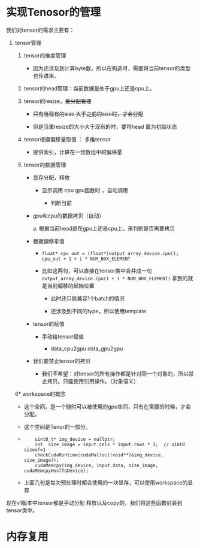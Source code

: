 # 实现Tenosor的管理

我们对tensor的需求主要有：

1. tensor管理
   
   1. tensor的维度管理
      
      * 因为还涉及到计算byte数，所以在构造时，需要将当前tensor的类型也传进来。
   
   2. tensor的head管理：当前数据是处于gpu上还是cpu上。
   
   3. tensor的resize，~~重分配管理~~
      
      * ~~只有当现有的size 大于之前的size时，才会分配~~
      
      * 但是当重resize的大小大于现有的时，要将head 置为初始状态
   
   4. tensor根据偏移量取值 ： 多维tensor
      
      - 提供索引，计算在一维数组中的偏移量
   
   5. tensor的数据管理
      
      - 显存分配，释放
        
        - 显示调用 cpu gpu函数时 ，自动调用
          
          - 判断当前
      
      - gpu和cpu的数据拷贝（自动）
        
         a. 根据当前head是在gpu上还是cpu上，来判断是否需要拷贝
      
      - 根据偏移拿值
        
        - ```
          float* cpu_out = (float*)output_array_device.cpu();
          cpu_out + 1 + i * NUM_BOX_ELEMENT
          ```
        
        - 比如这两句，可以直接在tensor类中合并成一句  `output_array_device.cpu(1 + i * NUM_BOX_ELEMENT)` 拿到的就是当前偏移的起始位置
          
          - 此时还只能兼容1个batch的情况
          
          - 还涉及到不同的type，所以使用template
      
      - tensor的赋值
        
        - 手动给tensor赋值
          
          - data_cpu2gpu  data_gpu2gpu
      * 我们要禁止tensor的拷贝
        
        * 我们不希望：对tensor的所有操作都是针对同一个对象的，所以禁止拷贝。只能使用引用操作。（对象语义）
   
   6* workspace的概念
      
      * 这个空间，是一个随时可以被使用的gpu空间，只有在需要的时候，才会分配。
      
      * 这个空间是Tenor的一部分。
      
      * ```
            uint8_t* img_device = nullptr;
            int  size_image = input.cols * input.rows * 3;  // uint8 sizeof=1
            checkCudaRuntime(cudaMalloc((void**)&img_device, size_image));
            cudaMemcpy(img_device, input.data, size_image, cudaMemcpyHostToDevice);
        ```
      
      * 上面几句是每次预处理时都会使用的一块显存，可以使用workspace的显存

现在v1版本中tensor都是手动分配 释放以及copy的，我们将这些函数封装到tensor类中。

# 内存复用